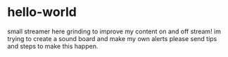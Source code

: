 # hello-world
small streamer here grinding to improve my content on and off stream! im trying to create a sound board and make my own alerts please send tips and steps to make this happen.
